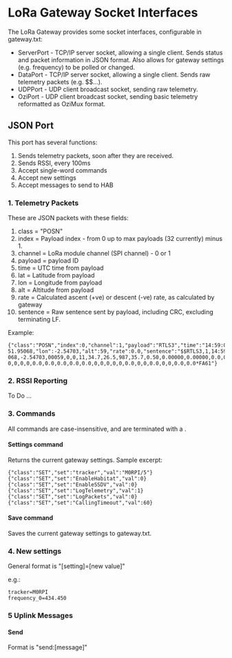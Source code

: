 # LoRa Gateway Socket Interfaces #

The LoRa Gateway provides some socket interfaces, configurable in gateway.txt:

- ServerPort - TCP/IP server socket, allowing a single client.  Sends status and packet information in JSON format.  Also allows for gateway settings (e.g. frequency) to be polled or changed. 
- DataPort - TCP/IP server socket, allowing a single client.  Sends raw telemetry packets (e.g. $$...).
- UDPPort - UDP client broadcast socket, sending raw telemetry.
- OziPort - UDP client broadcast socket, sending basic telemetry reformatted as OziMux format.



## JSON Port ##

This port has several functions:

1. Sends telemetry packets, soon after they are received.
2. Sends RSSI, every 100ms
2. Accept single-word commands
3. Accept new settings
4. Accept messages to send to HAB

### 1. Telemetry Packets ###

These are JSON packets with these fields:

1. class = "POSN"
2. index = Payload index - from 0 up to max payloads (32 currently) minus 1.
3. channel = LoRa module channel (SPI channel) - 0 or 1
4. payload = payload ID
5. time = UTC time from payload
6. lat = Latitude from payload
7. lon = Longitude from payload
8. alt = Altitude from payload
9. rate = Calculated ascent (+ve) or descent (-ve) rate, as calculated by gateway
10. sentence = Raw sentence sent by payload, including CRC, excluding terminating LF.

Example:
 
    {"class":"POSN","index":0,"channel":1,"payload":"RTLS3","time":"14:59:07","lat":
    51.95068,"lon":-2.54703,"alt":59,"rate":0.0,"sentence":"$$RTLS3,1,14:59:07,51.95
    068,-2.54703,00059,0,0,11,34.7,26.5,987,35.7,0.50,0.00000,0.00000,0.0,0,None,92,
    0,0,0,0,0.0,0.0,0.0,0.0,0.0,0,0,0,0,0,0.0,0,0,0.0,0,0,0.0,0.0*FA61"}
    

### 2. RSSI Reporting ###

To Do ...

### 3. Commands ###

All commands are case-insensitive, and are terminated with a <LF>.

#### Settings command ####

Returns the current gateway settings.  Sample excerpt:

    {"class":"SET","set":"tracker","val":"M0RPI/5"}
    {"class":"SET","set":"EnableHabitat","val":0}
    {"class":"SET","set":"EnableSSDV","val":0}
    {"class":"SET","set":"LogTelemetry","val":1}
    {"class":"SET","set":"LogPackets","val":0}
    {"class":"SET","set":"CallingTimeout","val":60}
    
#### Save command ####

Saves the current gateway settings to gateway.txt.

### 4. New settings ###

General format is "[setting]=[new value]"

e.g.:

    tracker=M0RPI
    frequency_0=434.450


### 5 Uplink Messages ###

#### Send ####

Format is "send:[message]"
